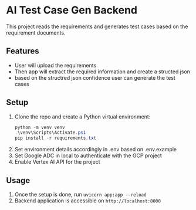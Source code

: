 # AI Test Case Gen Backend

This project reads the requirements and generates test cases based on the requirement documents.

## Features
- User will upload the requirements
- Then app will extract the required information and create a structed json
- based on the structred json confidence user can generate the test cases

## Setup
1. Clone the repo and create a Python virtual environment:
   ```powershell
   python -m venv venv
   .\venv\Scripts\Activate.ps1
   pip install -r requirements.txt
   ```
2. Set environment details accordingly in .env based on .env.example
3. Set Google ADC in local to authenticate with the GCP project
4. Enable Vertex AI API for the project 

## Usage
1. Once the setup is done, run `uvicorn app:app --reload`
2. Backend application is accessible on `http://localhost:8000`

